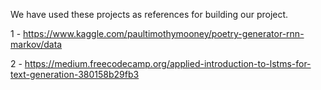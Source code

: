 We have used these projects as references for building our project.

1 - https://www.kaggle.com/paultimothymooney/poetry-generator-rnn-markov/data

2 - https://medium.freecodecamp.org/applied-introduction-to-lstms-for-text-generation-380158b29fb3

